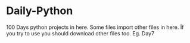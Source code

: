 # Daily-Python
100 Days python projects in here. Some files import other files in here. İf you try to use you should download other files too. Eg. Day7 
